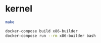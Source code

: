 # kernel

```bash
make
```

```bash
docker-compose build x86-builder
docker-compose run --rm x86-builder bash
```